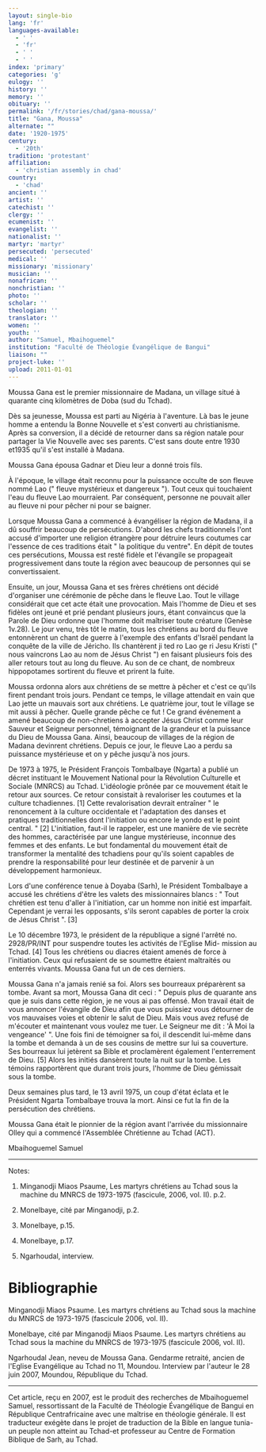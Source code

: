 ```yaml
---
layout: single-bio
lang: 'fr'
languages-available:
  - ' '
  - 'fr'
  - ' '
  - ' '
index: 'primary'
categories: 'g'
eulogy: ''
history: ''
memory: ''
obituary: ''
permalink: '/fr/stories/chad/gana-moussa/'
title: "Gana, Moussa"
alternate: ""
date: '1920-1975'
century:
  - '20th'
tradition: 'protestant'
affiliation:
  - 'christian assembly in chad'
country:
  - 'chad'
ancient: ''
artist: ''
catechist: ''
clergy: ''
ecumenist: ''
evangelist: ''
nationalist: ''
martyr: 'martyr'
persecuted: 'persecuted'
medical: ''
missionary: 'missionary'
musician: ''
nonafrican: ''
nonchristian: ''
photo: ''
scholar: ''
theologian: ''
translator: ''
women: ''
youth: ''
author: "Samuel, Mbaihoguemel"
institution: "Faculté de Théologie Évangélique de Bangui"
liaison: ""
project-luke: ''
upload: 2011-01-01
---
```




Moussa Gana est le premier missionnaire de Madana, un village situé à quarante cinq kilomètres de Doba (sud  du Tchad).

Dès sa jeunesse, Moussa est parti au Nigéria à l'aventure. Là bas le jeune homme a entendu la Bonne Nouvelle et s'est converti au christianisme. Après sa conversion, il a décidé de retourner dans sa région natale pour partager la Vie Nouvelle avec ses parents. C'est sans doute entre 1930 et1935 qu'il s'est installé à Madana.

Moussa Gana épousa Gadnar et Dieu leur a donné trois fils.

À l'époque, le village était reconnu pour la puissance occulte de son fleuve nommé Lao (" fleuve mystérieux et dangereux "). Tout ceux qui touchaient l'eau du fleuve Lao mourraient. Par conséquent, personne ne pouvait aller au fleuve ni pour pêcher ni pour se baigner.

Lorsque Moussa Gana a commencé à évangéliser la région de Madana, il a dû souffrir beaucoup de persécutions. D'abord les chefs traditionnels l'ont accusé d'importer une religion étrangère pour détruire leurs coutumes car l'essence de ces traditions était " la politique  du ventre". En dépit de toutes ces persécutions, Moussa est resté fidèle et l'évangile se propageait progressivement dans toute la région avec beaucoup de personnes qui se convertissaient.

Ensuite, un jour, Moussa Gana et ses frères chrétiens ont décidé d'organiser une cérémonie de pêche dans le fleuve Lao. Tout le village considérait que cet acte était une provocation. Mais l'homme de Dieu et ses fidèles ont jeuné  et prié pendant plusieurs jours, étant convaincus que la Parole de Dieu ordonne que l'homme doit maîtriser toute créature (Genèse 1v.28). Le jour venu, très tôt le matin, tous les chrétiens au bord du fleuve entonnèrent un chant de guerre à l'exemple des enfants d'Israël pendant la conquête de la ville de Jéricho. Ils chantèrent ji ted ro Lao ge ri Jesu Kristi (" nous vaincrons Lao au nom de Jésus Christ ") en faisant plusieurs fois des aller retours tout au long du fleuve. Au son de ce chant, de nombreux  hippopotames sortirent du fleuve et prirent la fuite.

Moussa ordonna alors aux chrétiens de se mettre à pêcher et c'est ce qu'ils firent pendant trois jours. Pendant ce temps, le village attendait en vain que Lao jette un mauvais sort aux chrétiens. Le quatrième jour, tout le village se mit aussi à pêcher. Quelle grande pêche ce fut ! Ce grand événement a amené beaucoup de non-chretiens à accepter Jésus Christ comme leur Sauveur et Seigneur personnel, témoignant de la grandeur et la puissance du Dieu de Moussa Gana.  Ainsi, beaucoup de villages de la région de Madana devinrent chrétiens. Depuis ce jour, le fleuve Lao a perdu sa puissance mystérieuse et on y pêche jusqu'à nos jours.

De 1973 à 1975,  le Président François Tombalbaye (Ngarta) a publié un décret instituant le Mouvement National pour la Révolution Culturelle et Sociale (MNRCS) au Tchad. L'idéologie prônée par ce mouvement était le retour aux sources. Ce retour consistait à revaloriser les coutumes et la culture tchadiennes. [1] Cette revalorisation devrait entraîner " le renoncement à la culture occidentale et l'adaptation des danses et pratiques traditionnelles dont l'initiation ou encore le yondo est le point central. " [2] L'initiation, faut-il le rappeler, est une manière de vie secrète des hommes, caractérisée par une langue mystérieuse, inconnue des femmes et des enfants. Le but fondamental du mouvement était de transformer la mentalité des tchadiens pour qu'ils soient capables de prendre la responsabilité pour leur destinée et de parvenir à un développement harmonieux.

Lors d'une conférence tenue à Doyaba (Sarh), le Président Tombalbaye a accusé les chrétiens d'être les valets des missionnaires blancs : " Tout chrétien est tenu d'aller à l'initiation, car un homme non initié est imparfait. Cependant je verrai les opposants, s'ils seront capables de porter la croix de Jésus Christ ". [3]

Le 10 décembre 1973, le président de la république a signé l'arrêté no. 2928/PR/INT pour suspendre toutes les activités de l'Eglise Mid- mission au Tchad. [4] Tous les chrétiens ou diacres étaient amenés de force à l'initiation. Ceux qui refusaient de se soumettre étaient maltraités ou enterrés vivants. Moussa Gana fut un de ces derniers.

Moussa Gana n'a jamais renié sa foi. Alors ses bourreaux préparèrent sa tombe. Avant sa mort, Moussa Gana dit ceci : " Depuis plus de quarante ans que je suis dans cette région, je ne vous ai pas offensé. Mon travail était de vous annoncer l'évangile de Dieu afin que vous puissiez vous détourner de vos mauvaises voies et obtenir le salut de Dieu. Mais vous avez refusé de m'écouter et maintenant vous voulez me tuer. Le Seigneur me dit : 'À Moi la vengeance' ". Une fois fini de témoigner sa foi, il descendit lui-même dans la tombe et demanda à un de ses cousins de mettre sur lui sa couverture. Ses bourreaux lui jetèrent sa Bible et proclamèrent également l'enterrement de Dieu. [5] Alors les initiés dansèrent toute la nuit sur la tombe. Les témoins rapportèrent que durant trois jours, l'homme de Dieu gémissait sous la tombe.

Deux semaines plus tard, le 13 avril 1975, un coup d'état éclata et le Président Ngarta Tombalbaye trouva la mort. Ainsi ce fut la fin de la persécution des chrétiens.

Moussa Gana était le pionnier de la région avant l'arrivée du  missionnaire Olley qui a commencé l'Assemblée Chrétienne au Tchad (ACT).

Mbaihoguemel Samuel

---

Notes:

1. Minganodji Miaos Psaume, Les martyrs chrétiens au Tchad sous la machine du MNRCS de 1973-1975 (fascicule, 2006, vol. II). p.2.

2. Monelbaye, cité par Minganodji, p.2.

3. Monelbaye, p.15.

4. Monelbaye, p.17.

5. Ngarhoudal, interview.

# Bibliographie

Minganodji Miaos Psaume. Les martyrs chrétiens au Tchad sous la machine du MNRCS de 1973-1975 (fascicule 2006, vol. II).

Monelbaye, cité par Minganodji Miaos Psaume. Les martyrs chrétiens au Tchad sous la machine du MNRCS de 1973-1975 (fascicule 2006, vol. II).

Ngarhoudal Jean, neveu de Moussa Gana. Gendarme retraité, ancien de l'Eglise Evangélique au Tchad no 11, Moundou. Interview par l'auteur le 28 juin 2007, Moundou, République du Tchad.

---

Cet article, reçu en 2007, est le produit des recherches de Mbaihoguemel Samuel, ressortissant  de la Faculté de Théologie Évangélique de Bangui en République Centrafricaine avec une maîtrise en théologie générale. Il est traducteur exégète dans le projet de traduction de la Bible en langue tunia-un peuple non atteint au Tchad-et professeur au Centre de Formation Biblique de Sarh, au Tchad.
